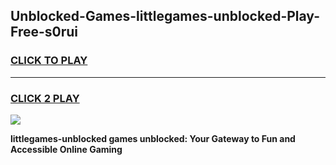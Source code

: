 
## Unblocked-Games-littlegames-unblocked-Play-Free-s0rui
<h3>
<a href="https://premium76.site?title=littlegames-unblocked&ref=19M">CLICK TO PLAY</a></h3>
<hr>

<h3>
<a href="https://premium76.site?title=littlegames-unblocked&ref=19M">CLICK 2 PLAY</a>
  
</h3>

<a href="https://premium76.site?title=littlegames-unblocked&ref=19M"><img src="https://clearcache.store/games.png"></a>


**littlegames-unblocked games unblocked: Your Gateway to Fun and Accessible Online Gaming**
